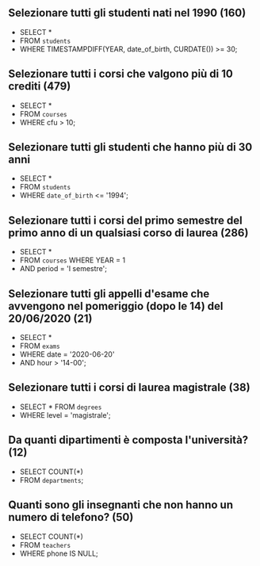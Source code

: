  ## Selezionare tutti gli studenti nati nel 1990 (160) 
  - SELECT * 
  - FROM `students` 
  - WHERE TIMESTAMPDIFF(YEAR, date_of_birth, CURDATE()) >= 30;
 ## Selezionare tutti i corsi che valgono più di 10 crediti (479) 
  - SELECT * 
  - FROM `courses` 
  - WHERE cfu > 10;
 ## Selezionare tutti gli studenti che hanno più di 30 anni 
  - SELECT * 
  - FROM `students` 
  - WHERE `date_of_birth` <= '1994';
 ## Selezionare tutti i corsi del primo semestre del primo anno di un qualsiasi       corso  di laurea (286)
  - SELECT * 
  - FROM `courses` WHERE YEAR = 1 
  - AND period = 'I semestre'; 
 ## Selezionare tutti gli appelli d'esame che avvengono nel pomeriggio (dopo le 14)   del 20/06/2020 (21)
  - SELECT * 
  - FROM `exams` 
  - WHERE date = '2020-06-20' 
  - AND hour > '14-00'; 
 ## Selezionare tutti i corsi di laurea magistrale (38) 
  - SELECT * FROM `degrees` 
  - WHERE level = 'magistrale';
 ## Da quanti dipartimenti è composta l'università? (12) 
  - SELECT COUNT(*) 
  - FROM `departments`;
 ## Quanti sono gli insegnanti che non hanno un numero di telefono? (50)
  - SELECT COUNT(*) 
  - FROM `teachers`  
  - WHERE phone IS NULL;